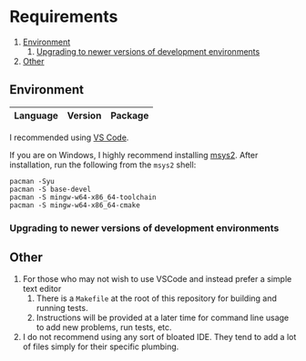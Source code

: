 # Requirements

1. [Environment](#environment)
   1. [Upgrading to newer versions of development environments](#upgrading-to-newer-versions-of-development-environments)
2. [Other](#other)

## Environment

| Language | Version | Package |
| -------- | ------- | ------- |

I recommended using [VS Code](https://code.visualstudio.com/).

If you are on Windows, I highly recommend installing [msys2](http://www.msys2.org/). After installation, run the following from the `msys2` shell:

```plaintext
pacman -Syu
pacman -S base-devel
pacman -S mingw-w64-x86_64-toolchain
pacman -S mingw-w64-x86_64-cmake
```

### Upgrading to newer versions of development environments

## Other

1. For those who may not wish to use VSCode and instead prefer a simple text editor
   1. There is a `Makefile` at the root of this repository for building and running tests.
   2. Instructions will be provided at a later time for command line usage to add new problems, run tests, etc.
2. I do not recommend using any sort of bloated IDE. They tend to add a lot of files simply for their specific plumbing.
